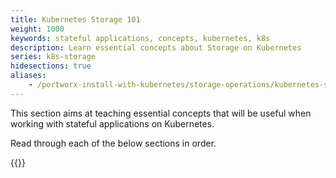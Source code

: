 ```yaml
---
title: Kubernetes Storage 101
weight: 1000
keywords: stateful applications, concepts, kubernetes, k8s
description: Learn essential concepts about Storage on Kubernetes
series: k8s-storage
hidesections: true
aliases:
    - /portworx-install-with-kubernetes/storage-operations/kubernetes-storage-101/
---
```

This section aims at teaching essential concepts that will be useful when working with stateful applications on Kubernetes.

Read through each of the below sections in order.

{{<homelist series="k8s-101">}}
